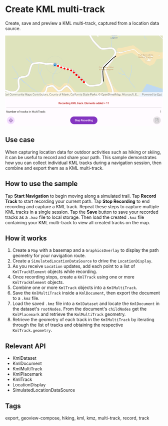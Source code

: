 # Create KML multi-track

Create, save and preview a KML multi-track, captured from a location data source.

![Create KML multi-track](screenshot.png)

## Use case

When capturing location data for outdoor activities such as hiking or skiing, it can be useful to record and share your path. This sample demonstrates how you can collect individual KML tracks during a navigation session, then combine and export them as a KML multi-track.

## How to use the sample

Tap **Start Navigation** to begin moving along a simulated trail. Tap **Record Track** to start recording your current path. Tap **Stop Recording** to end recording and capture a KML track. Repeat these steps to capture multiple KML tracks in a single session. Tap the **Save** button to save your recorded tracks as a `.kmz` file to local storage. Then load the created `.kmz` file containing your KML multi-track to view all created tracks on the map.

## How it works

1. Create a `Map` with a basemap and a `GraphicsOverlay` to display the path geometry for your navigation route.
2. Create a `SimulatedLocationDataSource` to drive the `LocationDisplay`.
3. As you receive `Location` updates, add each point to a list of `KmlTrackElement` objects while recording.
4. Once recording stops, create a `KmlTrack` using one or more `KmlTrackElement` objects.
5. Combine one or more `KmlTrack` objects into a `KmlMultiTrack`.
6. Save the `KmlMultiTrack` inside a `KmlDocument`, then export the document to a `.kmz` file.
7. Load the saved `.kmz` file into a `KmlDataset` and locate the `KmlDocument` in the dataset's `rootNodes`. From the document's `childNodes` get the `KmlPlacemark` and retrieve the `KmlMultiTrack` geometry.
8. Retrieve the geometry of each track in the `KmlMultiTrack` by iterating through the list of tracks and obtaining the respective `KmlTrack.geometry`. 

## Relevant API

* KmlDataset
* KmlDocument
* KmlMultiTrack
* KmlPlacemark
* KmlTrack
* LocationDisplay
* SimulatedLocationDataSource

## Tags

export, geoview-compose, hiking, kml, kmz, multi-track, record, track

